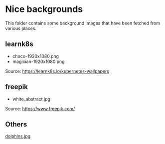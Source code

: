 # Nice backgrounds

This folder contains some background images that have been fetched from
various places.

## learnk8s

* choco-1920x1080.png
* magician-1920x1080.png

Source: https://learnk8s.io/kubernetes-wallpapers

## freepik

* white_abstract.jpg

Source: https://www.freepik.com/

## Others

[dolphins.jpg](https://www.dolphins-world.com/dolphin-pod-in-xcaret-mexico/)